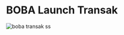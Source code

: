 # BOBA Launch Transak
![boba transak ss](https://user-images.githubusercontent.com/102347045/170018144-fc5aa6a3-6cb2-4ce2-8eed-08feab7c62bb.png)
